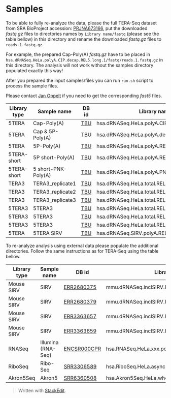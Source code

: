 # Samples
To be able to fully re-analyze the data, please the full TERA-Seq dataset from SRA BioProject accession: [PRJNA673166](https://www.ncbi.nlm.nih.gov/bioproject/673166), put the downloaded *fastq.gz* files to directories names by `Library name/fastq` (please see the table bellow) in this directory and rename the downloaded *fastq.gz* files to `reads.1.fastq.gz`. 

For example, the prepared Cap-Poly(A) *fastq.gz* have to be placed in `hsa.dRNASeq.HeLa.polyA.CIP.decap.REL5.long.1/fastq/reads.1.fastq.gz` in this directory. The analysis will not work without the samples directory populated exactly this way!

After you prepared the input samples/files you can run `run.sh` script to process the sample files. 

Please contact [Jan Oppelt](mailto:jan.oppelt@pennmedicine.upenn.edu) if you need to get the corresponding *fast5* files.

| Library type | Sample name| DB id | Library name |
|--|--|--|--|
| 5TERA | Cap-Poly(A) | [TBU]() | hsa.dRNASeq.HeLa.polyA.CIP.decap.REL5.long.1 |
| 5TERA | Cap & 5P-Poly(A) | [TBU]() | hsa.dRNASeq.HeLa.polyA.decap.REL5.long.1 |
| 5TERA | 5P-Poly(A) | [TBU]() | hsa.dRNASeq.HeLa.polyA.REL5.long.1 |
| 5TERA-short | 5P short-Poly(A) | [TBU]() | hsa.dRNASeq.HeLa.polyA.REL5.1 |
| 5TERA-short | 5 short-PNK-Poly(A) | [TBU]() | hsa.dRNASeq.HeLa.polyA.PNK.REL5.1 |
| TERA3 | TERA3_replicate1 | [TBU]() | hsa.dRNASeq.HeLa.total.REL3.1 |
| TERA3 | TERA3_replicate2 | [TBU]() | hsa.dRNASeq.HeLa.total.REL3.2 |
| TERA3 | TERA3_replicate3 | [TBU]() | hsa.dRNASeq.HeLa.total.REL3.3 |
| 5TERA3 | 5TERA3 | [TBU]() | hsa.dRNASeq.HeLa.total.REL5.long.REL3.4 |
| 5TERA3 | 5TERA3 | [TBU]() | hsa.dRNASeq.HeLa.total.REL5.long.REL3.5 |
| 5TERA3 | 5TERA3 | [TBU]() | hsa.dRNASeq.HeLa.total.REL5.long.REL3.6 |
| 5TERA | 5TERA SIRV | [TBU]() | hsa.dRNASeq.SIRV.polyA.REL5.long.2 |

To re-analyze analysis using external data please populate the additional directories. Follow the same instructions as for TERA-Seq using the table bellow.

| Library type | Sample name | DB id | Library name |
|--|--|--|--|
| Mouse SIRV | SIRV | [ERR2680375](https://www.ebi.ac.uk/ena/browser/view/ERR2680375) | mmu.dRNASeq.inclSIRV.PRJEB27590.ERR2680375.1 |
| Mouse SIRV | SIRV | [ERR2680379](https://www.ebi.ac.uk/ena/browser/view/ERR2680379)  | mmu.dRNASeq.inclSIRV.PRJEB27590.ERR2680379.1 |
| Mouse SIRV | SIRV | [ERR3363657](https://www.ebi.ac.uk/ena/browser/view/ERR3363657)  | mmu.dRNASeq.inclSIRV.PRJEB27590.ERR3363657.1 |
| Mouse SIRV | SIRV | [ERR3363659](https://www.ebi.ac.uk/ena/browser/view/ERR3363659)  | mmu.dRNASeq.inclSIRV.PRJEB27590.ERR3363659.1 |
| RNASeq | Illumina (RNA-Seq) | [ENCSR000CPR](https://www.encodeproject.org/files/ENCFF000FOM/) | hsa.RNASeq.HeLa.xxx.polyA.ENCSR000CPR.1 |
| RiboSeq | Ribo-Seq | [SRR3306589](https://www.ebi.ac.uk/ena/browser/view/SRR3306589) | hsa.RiboSeq.HeLa.async.2 |
| Akron5Seq | Akron5 | [SRR6360508](https://www.ebi.ac.uk/ena/browser/view/SRR6360508) | hsa.Akron5Seq.HeLa.whole.2 |

> Written with [StackEdit](https://stackedit.io/).